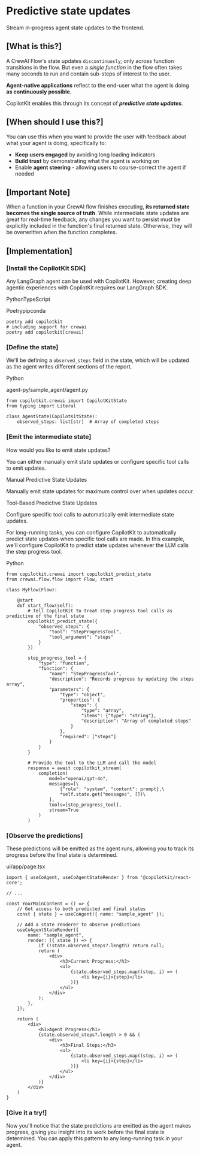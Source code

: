 
# Predictive state updates

Stream in-progress agent state updates to the frontend.

## [What is this?]

A CrewAI Flow's state updates `discontinuosly`; only across function transitions in the flow.
But even a _single function_ in the flow often takes many seconds to run and contain sub-steps of interest to the user.

**Agent-native applications** reflect to the end-user what the agent is doing **as continuously possible.**

CopilotKit enables this through its concept of **_predictive state updates_**.

## [When should I use this?]

You can use this when you want to provide the user with feedback about what your agent is doing, specifically to:

- **Keep users engaged** by avoiding long loading indicators
- **Build trust** by demonstrating what the agent is working on
- Enable **agent steering** \- allowing users to course-correct the agent if needed

## **[Important Note]**
When a function in your CrewAI flow finishes executing, **its returned state becomes the single source of truth**.
While intermediate state updates are great for real-time feedback, any changes you want to persist must be explicitly
included in the function's final returned state. Otherwise, they will be overwritten when the function completes.

## [Implementation]

### [Install the CopilotKit SDK]
Any LangGraph agent can be used with CopilotKit. However, creating deep agentic
experiences with CopilotKit requires our LangGraph SDK.

PythonTypeScript

Poetrypipconda

```
poetry add copilotkit
# including support for crewai
poetry add copilotkit[crewai]
```

### [Define the state]

We'll be defining a `observed_steps` field in the state, which will be updated as the agent writes different sections of the report.

Python

agent-py/sample\_agent/agent.py

```
from copilotkit.crewai import CopilotKitState
from typing import Literal

class AgentState(CopilotKitState):
    observed_steps: list[str]  # Array of completed steps
```

### [Emit the intermediate state]
How would you like to emit state updates?

You can either manually emit state updates or configure specific tool calls to emit updates.

Manual Predictive State Updates

Manually emit state updates for maximum control over when updates occur.

Tool-Based Predictive State Updates

Configure specific tool calls to automatically emit intermediate state updates.

For long-running tasks, you can configure CopilotKit to automatically predict state updates when specific tool calls are made. In this example, we'll configure CopilotKit to predict state updates whenever the LLM calls the step progress tool.

Python

```
from copilotkit.crewai import copilotkit_predict_state
from crewai.flow.flow import Flow, start

class MyFlow(Flow):

    @start
    def start_flow(self):
        # Tell CopilotKit to treat step progress tool calls as predictive of the final state
        copilotkit_predict_state({
            "observed_steps": {
                "tool": "StepProgressTool",
                "tool_argument": "steps"
            }
        })

        step_progress_tool = {
            "type": "function",
            "function": {
                "name": "StepProgressTool",
                "description": "Records progress by updating the steps array",
                "parameters": {
                    "type": "object",
                    "properties": {
                        "steps": {
                            "type": "array",
                            "items": {"type": "string"},
                            "description": "Array of completed steps"
                        }
                    },
                    "required": ["steps"]
                }
            }
        }

        # Provide the tool to the LLM and call the model
        response = await copilotkit_stream(
            completion(
                model="openai/gpt-4o",
                messages=[\
                    {"role": "system", "content": prompt},\
                    *self.state.get("messages", [])\
                ],
                tools=[step_progress_tool],
                stream=True
            )
        )
```

### [Observe the predictions]

These predictions will be emitted as the agent runs, allowing you to track its progress before the final state is determined.

ui/app/page.tsx

```
import { useCoAgent, useCoAgentStateRender } from '@copilotkit/react-core';

// ...

const YourMainContent = () => {
    // Get access to both predicted and final states
    const { state } = useCoAgent({ name: "sample_agent" });

    // Add a state renderer to observe predictions
    useCoAgentStateRender({
        name: "sample_agent",
        render: ({ state }) => {
            if (!state.observed_steps?.length) return null;
            return (
                <div>
                    <h3>Current Progress:</h3>
                    <ul>
                        {state.observed_steps.map((step, i) => (
                            <li key={i}>{step}</li>
                        ))}
                    </ul>
                </div>
            );
        },
    });

    return (
        <div>
            <h1>Agent Progress</h1>
            {state.observed_steps?.length > 0 && (
                <div>
                    <h3>Final Steps:</h3>
                    <ul>
                        {state.observed_steps.map((step, i) => (
                            <li key={i}>{step}</li>
                        ))}
                    </ul>
                </div>
            )}
        </div>
    )
}
```

### [Give it a try!]
Now you'll notice that the state predictions are emitted as the agent makes progress, giving you insight into its work before the final state is determined.
You can apply this pattern to any long-running task in your agent.
